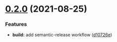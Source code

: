 # [0.2.0](https://github.com/L-space/Types/compare/v0.1.2...v0.2.0) (2021-08-25)


### Features

* **build:** add semantic-release workflow ([d10726e](https://github.com/L-space/Types/commit/d10726e526a4fd4643d1b854b89253d6e33c60d5))
